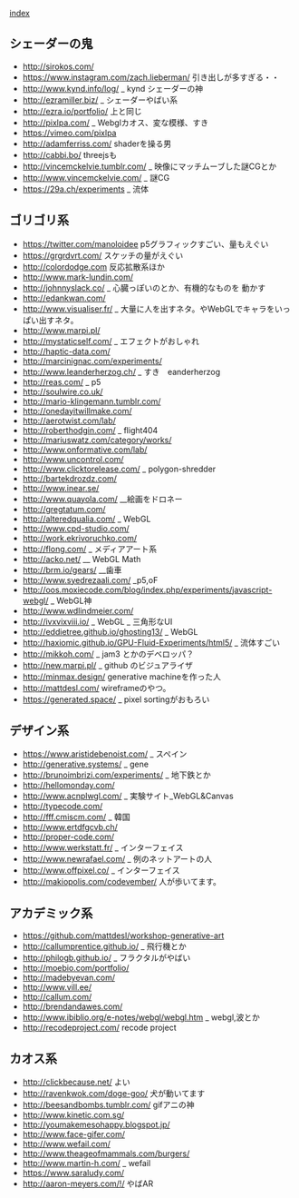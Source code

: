 
[index](https://github.com/kitasenjudesign/bookmarks/blob/master/README.md)

## シェーダーの鬼
* http://sirokos.com/
* https://www.instagram.com/zach.lieberman/ 引き出しが多すぎる・・
* http://www.kynd.info/log/ _ kynd シェーダーの神
* http://ezramiller.biz/ _ シェーダーやばい系
* http://ezra.io/portfolio/ 上と同じ
* http://pixlpa.com/ _ Webglカオス、変な模様、すき
* https://vimeo.com/pixlpa
* http://adamferriss.com/ shaderを操る男
* http://cabbi.bo/ threejsも
* http://vincemckelvie.tumblr.com/ _ 映像にマッチムーブした謎CGとか
* http://www.vincemckelvie.com/ _ 謎CG 
* https://29a.ch/experiments _ 流体

## ゴリゴリ系
* https://twitter.com/manoloidee p5グラフィックすごい、量もえぐい
* https://grgrdvrt.com/ スケッチの量がえぐい
* http://colordodge.com 反応拡散系ほか
* http://www.mark-lundin.com/
* http://johnnyslack.co/ _ 心臓っぽいのとか、有機的なものを 動かす
* http://edankwan.com/
* http://www.visualiser.fr/ _ 大量に人を出すネタ。やWebGLでキャラをいっぱい出すネタ。
* http://www.marpi.pl/
* http://mystaticself.com/ _ エフェクトがおしゃれ
* http://haptic-data.com/
* http://marcinignac.com/experiments/
* http://www.leanderherzog.ch/ _ すき　eanderherzog
* http://reas.com/ _ p5
* http://soulwire.co.uk/
* http://mario-klingemann.tumblr.com/
* http://onedayitwillmake.com/
* http://aerotwist.com/lab/
* http://roberthodgin.com/ _ flight404
* http://mariuswatz.com/category/works/
* http://www.onformative.com/lab/
* http://www.uncontrol.com/
* http://www.clicktorelease.com/ _ polygon-shredder
* http://bartekdrozdz.com/
* http://www.inear.se/
* http://www.quayola.com/ __絵画をドロネー
* http://gregtatum.com/
* http://alteredqualia.com/ _ WebGL
* http://www.cpd-studio.com/
* http://work.ekrivoruchko.com/
* http://flong.com/ _ メディアアート系
* http://acko.net/ __ WebGL Math
* http://brm.io/gears/ __歯車
* http://www.syedrezaali.com/ _p5,oF
* http://oos.moxiecode.com/blog/index.php/experiments/javascript-webgl/ _ WebGL神
* http://www.wdlindmeier.com/
* http://ivxvixviii.io/ _ WebGL _ 三角形なUI
* http://eddietree.github.io/ghosting13/ _ WebGL
* http://haxiomic.github.io/GPU-Fluid-Experiments/html5/ _ 流体すごい
* http://mikkoh.com/ _ jam3 とかのデベロッパ？
* http://new.marpi.pl/ _ github のビジュアライザ
* http://minmax.design/ generative machineを作った人
* http://mattdesl.com/ wireframeのやつ。
* https://generated.space/ _ pixel sortingがおもろい

## デザイン系
* https://www.aristidebenoist.com/ _ スペイン
* http://generative.systems/ _ gene
* http://brunoimbrizi.com/experiments/ _ 地下鉄とか
* http://hellomonday.com/
* http://www.acnplwgl.com/ _ 実験サイト_WebGL&Canvas
* http://typecode.com/
* http://fff.cmiscm.com/ _ 韓国
* http://www.ertdfgcvb.ch/
* http://proper-code.com/
* http://www.werkstatt.fr/ _ インターフェイス
* http://www.newrafael.com/ _ 例のネットアートの人
* http://www.offpixel.co/  _ インターフェイス
* http://makiopolis.com/codevember/ 人が歩いてます。

## アカデミック系
* https://github.com/mattdesl/workshop-generative-art
* http://callumprentice.github.io/ _ 飛行機とか
* http://philogb.github.io/ _ フラクタルがやばい
* http://moebio.com/portfolio/
* http://madebyevan.com/
* http://www.vill.ee/
* http://callum.com/
* http://brendandawes.com/
* http://www.ibiblio.org/e-notes/webgl/webgl.htm _ webgl,波とか
* http://recodeproject.com/ recode project

## カオス系
* http://clickbecause.net/ よい
* http://ravenkwok.com/doge-goo/ 犬が動いてます  
* http://beesandbombs.tumblr.com/ gifアニの神
* http://www.kinetic.com.sg/
* http://youmakemesohappy.blogspot.jp/
* http://www.face-gifer.com/
* http://www.wefail.com/
* http://www.theageofmammals.com/burgers/
* http://www.martin-h.com/ _ wefail
* https://www.saraludy.com/
* http://aaron-meyers.com/!/ やばAR
